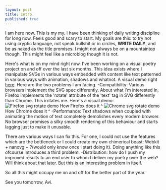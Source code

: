 ```yaml
---
layout: post
title: Intro.
published: true
---
```

I am here now. This is my my. I have been thinking of daily writing discipline for long now. Feels good and scary to start. My goals are this: to try not using cryptic language, not speak bullshit or in circles, **WRITE DAILY**, and be as naked as the title promises. I might not always be on a mountaintop though. This might feel like a microblog though it is not.

Here's what is on my mind right now. I've been working on a visual poetry project on and off over the last six months. This idea exists where I manipulate SVGs in various ways embedded with content like text patterned in various ways with animation, shadows and whatnot. A visual demo right [here](https://www.instagram.com/p/BiITms2H-16/). Here are the two problems I am facing.
-Compatibility: Various browsers implement the SVG spec differently. About what I'm interested in, Firefox implements the 'rotate' attribute of the 'text' tag in SVG differently than Chrome. This irritates me. Here's a visual demo: ![Firefox svg rotate demo]({{site.baseurl}}/_posts/Untitled.png)
How Firefox does it ^
![Chrome svg rotate demo]({{site.baseurl}}/_posts/Untitled2.png)
How Chrome does it ^
-Performance: Text shadows when coupled with animating the motion of text completely demolishes every modern browser. No browser promises a silky smooth rendering of this behaviour and starts lagging just to make it unusable. 

There are various ways I can fix this. For one, I could not use the features which are the bottleneck or I could create my own chimerical beast: Webkit + nanovg + ?(would only know once i start doing it). Doing anything like this ofcourse introduces a third problem. 
-Distribution: how do I push my improved results to an end user to whom I deliver my poetry over the web? Will think about that later. But this is an interesting problem in itself. 

So all this might occupy me on and off for the better part of the year. 

See you tomorrow,
Avi.

